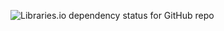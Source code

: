 ![Libraries.io dependency status for GitHub repo](https://img.shields.io/librariesio/github/cole-titze/nhl-odds-web-frontend?label=Dependencies)
